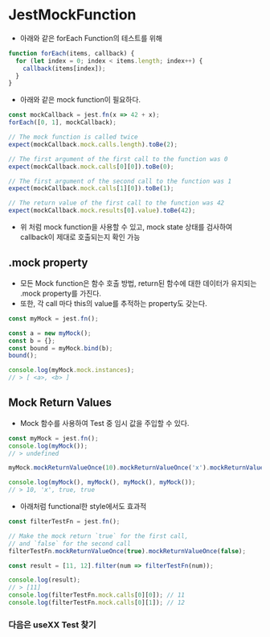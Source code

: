 # JestMockFunction
- 아래와 같은 forEach Function의 테스트를 위해
```js
function forEach(items, callback) {
  for (let index = 0; index < items.length; index++) {
    callback(items[index]);
  }
}
```
- 아래와 같은 mock function이 필요하다.
```js
const mockCallback = jest.fn(x => 42 + x);
forEach([0, 1], mockCallback);

// The mock function is called twice
expect(mockCallback.mock.calls.length).toBe(2);

// The first argument of the first call to the function was 0
expect(mockCallback.mock.calls[0][0]).toBe(0);

// The first argument of the second call to the function was 1
expect(mockCallback.mock.calls[1][0]).toBe(1);

// The return value of the first call to the function was 42
expect(mockCallback.mock.results[0].value).toBe(42);
```
- 위 처럼 mock function을 사용할 수 있고, mock state 상태를 검사하여 callback이 제대로 호출되는지 확인 가능

## .mock property
- 모든 Mock function은 함수 호출 방법, return된 함수에 대한 데이터가 유지되는 .mock property를 가진다.
- 또한, 각 call 마다 this의 value를 추적하는 property도 갖는다.
```js
const myMock = jest.fn();

const a = new myMock();
const b = {};
const bound = myMock.bind(b);
bound();

console.log(myMock.mock.instances);
// > [ <a>, <b> ]
```

## Mock Return Values
- Mock 함수를 사용하여 Test 중 임시 값을 주입할 수 있다.
```js
const myMock = jest.fn();
console.log(myMock());
// > undefined

myMock.mockReturnValueOnce(10).mockReturnValueOnce('x').mockReturnValue(true);

console.log(myMock(), myMock(), myMock(), myMock());
// > 10, 'x', true, true
```
- 아래처럼 functional한 style에서도 효과적
```js
const filterTestFn = jest.fn();

// Make the mock return `true` for the first call,
// and `false` for the second call
filterTestFn.mockReturnValueOnce(true).mockReturnValueOnce(false);

const result = [11, 12].filter(num => filterTestFn(num));

console.log(result);
// > [11]
console.log(filterTestFn.mock.calls[0][0]); // 11
console.log(filterTestFn.mock.calls[0][1]); // 12
```
### 다음은 useXX Test 찾기